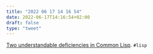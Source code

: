 ```yaml
---
title: "2022 06 17 14 16 54"
date: 2022-06-17T14:16:54+02:00
draft: false
type: "tweet"
---
```


[Two understandable deficiencies in Common Lisp](https://www.tfeb.org/fragments/2022/03/22/two-understandable-deficiencies-in-common-lisp/). `#lisp`
